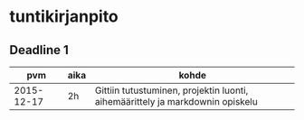 # tuntikirjanpito

## Deadline 1

pvm        | aika | kohde |
-----------|------|-------|
2015-12-17 | 2h   | Gittiin tutustuminen, projektin luonti, aihemäärittely ja markdownin opiskelu |
